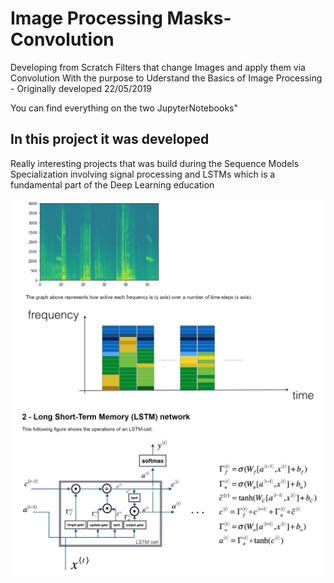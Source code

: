 # Image Processing Masks-Convolution

Developing from Scratch Filters that change Images and apply them via Convolution With the purpose to Uderstand the Basics of Image Processing - Originally developed 22/05/2019

You can find everything on the two JupyterNotebooks"

## In this project it was developed 
Really interesting projects that was build during the Sequence Models Specialization involving signal processing and LSTMs which is a fundamental part of the Deep Learning education


<img src="Images/frequencyVoice.png" width="600">
<img src="Images/LSTM.png" width="600">


